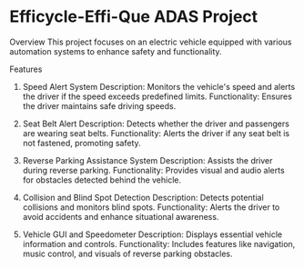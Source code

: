 # Efficycle-Effi-Que ADAS Project
Overview
This project focuses on an electric vehicle equipped with various automation systems to enhance safety and functionality.

Features
1. Speed Alert System
Description: Monitors the vehicle's speed and alerts the driver if the speed exceeds predefined limits.
Functionality: Ensures the driver maintains safe driving speeds.

3. Seat Belt Alert
Description: Detects whether the driver and passengers are wearing seat belts.
Functionality: Alerts the driver if any seat belt is not fastened, promoting safety.

5. Reverse Parking Assistance System
Description: Assists the driver during reverse parking.
Functionality: Provides visual and audio alerts for obstacles detected behind the vehicle.

7. Collision and Blind Spot Detection
Description: Detects potential collisions and monitors blind spots.
Functionality: Alerts the driver to avoid accidents and enhance situational awareness.

9. Vehicle GUI and Speedometer
Description: Displays essential vehicle information and controls.
Functionality: Includes features like navigation, music control, and visuals of reverse parking obstacles.
